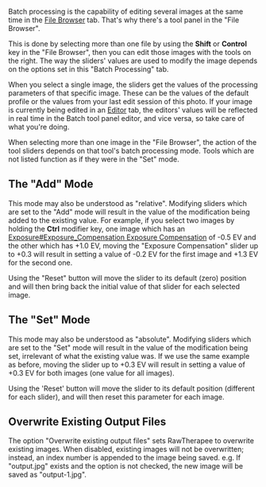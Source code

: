 Batch processing is the capability of editing several images at the same
time in the [File Browser](The_File_Browser_Tab "wikilink") tab. That's
why there's a tool panel in the "File Browser".

This is done by selecting more than one file by using the **Shift** or
**Control** key in the "File Browser", then you can edit those images
with the tools on the right. The way the sliders' values are used to
modify the image depends on the options set in this "Batch Processing"
tab.

When you select a single image, the sliders get the values of the
processing parameters of that specific image. These can be the values of
the default profile or the values from your last edit session of this
photo. If your image is currently being edited in an
[Editor](The_Image_Editor_Tab "wikilink") tab, the editors' values will
be reflected in real time in the Batch tool panel editor, and vice
versa, so take care of what you're doing.

When selecting more than one image in the "File Browser", the action of
the tool sliders depends on that tool's batch processing mode. Tools
which are not listed function as if they were in the "Set" mode.

## The "Add" Mode

This mode may also be understood as "relative". Modifying sliders which
are set to the "Add" mode will result in the value of the modification
being added to the existing value. For example, if you select two images
by holding the **Ctrl** modifier key, one image which has an
[Exposure#Exposure_Compensation Exposure
Compensation](Exposure#Exposure_Compensation_Exposure_Compensation "wikilink")
of -0.5 EV and the other which has +1.0 EV, moving the "Exposure
Compensation" slider up to +0.3 will result in setting a value of -0.2
EV for the first image and +1.3 EV for the second one.

Using the "Reset" button will move the slider to its default (zero)
position and will then bring back the initial value of that slider for
each selected image.

## The "Set" Mode

This mode may also be understood as "absolute". Modifying sliders which
are set to the "Set" mode will result in the value of the modification
being set, irrelevant of what the existing value was. If we use the same
example as before, moving the slider up to +0.3 EV will result in
setting a value of +0.3 EV for both images (one value for all images).

Using the 'Reset' button will move the slider to its default position
(different for each slider), and will then reset this parameter for each
image.

## Overwrite Existing Output Files

The option "Overwrite existing output files" sets RawTherapee to
overwrite existing images. When disabled, existing images will not be
overwritten; instead, an index number is appended to the image being
saved. e.g. If "output.jpg" exists and the option is not checked, the
new image will be saved as "output-1.jpg".